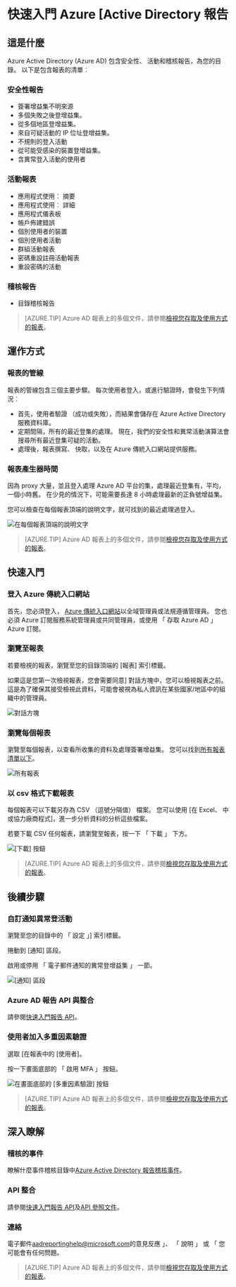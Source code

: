 <properties
   pageTitle="Azure Active Directory 報告︰ 快速入門 |Microsoft Azure"
   description="列出 Azure Active Directory 報告中各種可用的報表"
   services="active-directory"
   documentationCenter=""
   authors="dhanyahk"
   manager="femila"
   editor=""/>

<tags
   ms.service="active-directory"
   ms.devlang="na"
   ms.topic="get-started-article"
   ms.tgt_pltfrm="na"
   ms.workload="identity"
   ms.date="03/07/2016"
   ms.author="dhanyahk"/>

# <a name="getting-started-with-azure-active-directory-reporting"></a>快速入門 Azure [Active Directory 報告

## <a name="what-it-is"></a>這是什麼

Azure Active Directory (Azure AD) 包含安全性、 活動和稽核報告，為您的目錄。 以下是包含報表的清單︰

### <a name="security-reports"></a>安全性報告

- 簽署增益集不明來源
- 多個失敗之後登增益集。
- 從多個地區登增益集。
- 來自可疑活動的 IP 位址登增益集。
- 不規則的登入活動
- 從可能受感染的裝置登增益集。
- 含異常登入活動的使用者

### <a name="activity-reports"></a>活動報表

- 應用程式使用︰ 摘要
- 應用程式使用︰ 詳細
- 應用程式儀表板
- 帳戶佈建錯誤
- 個別使用者的裝置
- 個別使用者活動
- 群組活動報表
- 密碼重設註冊活動報表
- 重設密碼的活動

### <a name="audit-reports"></a>稽核報告

- 目錄稽核報告

> [AZURE.TIP] Azure AD 報表上的多個文件，請參閱[檢視您存取及使用方式的報表](active-directory-view-access-usage-reports.md)。



## <a name="how-it-works"></a>運作方式


### <a name="reporting-pipeline"></a>報表的管線

報表的管線包含三個主要步驟。 每次使用者登入，或進行驗證時，會發生下列情況︰

- 首先，使用者驗證 （成功或失敗），而結果會儲存在 Azure Active Directory 服務資料庫。
- 定期間隔，所有的最近登集的處理。 現在，我們的安全性和異常活動演算法會搜尋所有最近登集可疑的活動。
- 處理後，報表撰寫、 快取，以及在 Azure 傳統入口網站提供服務。

### <a name="report-generation-times"></a>報表產生器時間

因為 proxy 大量，並且登入處理 Azure AD 平台的集，處理最近登集有，平均，一個小時舊。 在少見的情況下，可能需要長達 8 小時處理最新的正負號增益集。

您可以檢查在每個報表頂端的說明文字，就可找到的最近處理過登入。

![在每個報表頂端的說明文字](./media/active-directory-reporting-getting-started/reportingWatermark.PNG)

> [AZURE.TIP] Azure AD 報表上的多個文件，請參閱[檢視您存取及使用方式的報表](active-directory-view-access-usage-reports.md)。



## <a name="getting-started"></a>快速入門


### <a name="sign-into-the-azure-classic-portal"></a>登入 Azure 傳統入口網站

首先，您必須登入， [Azure 傳統入口網站](https://manage.windowsazure.com)以全域管理員或法規遵循管理員。 您也必須 Azure 訂閱服務系統管理員或共同管理員，或使用 「 存取 Azure AD 」 Azure 訂閱。

### <a name="navigate-to-reports"></a>瀏覽至報表

若要檢視的報表，瀏覽至您的目錄頂端的 [報表] 索引標籤。

如果這是您第一次檢視報表，您會需要同意] 對話方塊中，您可以檢視報表之前。 這是為了確保其接受檢視此資料，可能會被視為私人資訊在某些國家/地區中的組織中的管理員。

![對話方塊](./media/active-directory-reporting-getting-started/dialogBox.png)

### <a name="explore-each-report"></a>瀏覽每個報表

瀏覽至每個報表，以查看所收集的資料及處理簽署增益集。 您可以找到[所有報表清單以下](active-directory-reporting-guide.md)。

![所有報表](./media/active-directory-reporting-getting-started/reportsMain.png)

### <a name="download-the-reports-as-csv"></a>以 csv 格式下載報表

每個報表可以下載另存為 CSV （逗號分隔值） 檔案。 您可以使用 [在 Excel、 中或協力廠商程式]，進一步分析資料的分析這些檔案。

若要下載 CSV 任何報表，請瀏覽至報表，按一下 「 下載 」 下方。

![[下載] 按鈕](./media/active-directory-reporting-getting-started/downloadButton.png)

> [AZURE.TIP] Azure AD 報表上的多個文件，請參閱[檢視您存取及使用方式的報表](active-directory-view-access-usage-reports.md)。





## <a name="next-steps"></a>後續步驟

### <a name="customize-alerts-for-anomalous-sign-in-activity"></a>自訂通知異常登活動

瀏覽至您的目錄中的 「 設定 」] 索引標籤。

捲動到 [通知] 區段。

啟用或停用 「 電子郵件通知的異常登增益集 」 一節。

![[通知] 區段](./media/active-directory-reporting-getting-started/notificationsSection.png)

### <a name="integrate-with-the-azure-ad-reporting-api"></a>Azure AD 報告 API 與整合

請參閱[快速入門報告 API](active-directory-reporting-api-getting-started.md)。

### <a name="engage-multi-factor-authentication-on-users"></a>使用者加入多重因素驗證

選取 [在報表中的 [使用者]。

按一下畫面底部的 「 啟用 MFA 」 按鈕。

![在畫面底部的 [多重因素驗證] 按鈕](./media/active-directory-reporting-getting-started/mfaButton.png)

> [AZURE.TIP] Azure AD 報表上的多個文件，請參閱[檢視您存取及使用方式的報表](active-directory-view-access-usage-reports.md)。




## <a name="learn-more"></a>深入瞭解


### <a name="audit-events"></a>稽核的事件

瞭解什麼事件稽核目錄中[Azure Active Directory 報告稽核事件](active-directory-reporting-audit-events.md)。

### <a name="api-integration"></a>API 整合

請參閱[快速入門報告 API](active-directory-reporting-api-getting-started.md)及[API 參照文件](https://msdn.microsoft.com/library/azure/mt126081.aspx)。

### <a name="get-in-touch"></a>連絡

電子郵件[aadreportinghelp@microsoft.com](mailto:aadreportinghelp@microsoft.com)的意見反應 」、 「 說明 」 或 「 您可能會有任何問題。

> [AZURE.TIP] Azure AD 報表上的多個文件，請參閱[檢視您存取及使用方式的報表](active-directory-view-access-usage-reports.md)。
